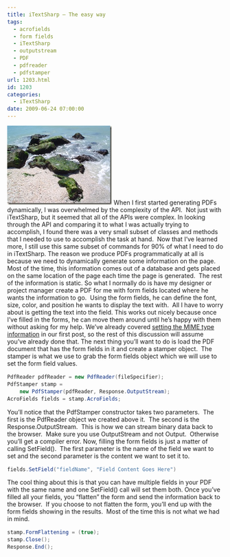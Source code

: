 ```yaml
---
title: iTextSharp – The easy way
tags:
  - acrofields
  - form fields
  - iTextSharp
  - outputstream
  - PDF
  - pdfreader
  - pdfstamper
url: 1203.html
id: 1203
categories:
  - iTextSharp
date: 2009-06-24 07:00:00
---
```


![iTextSharp The Easy Way](/uploads/2009/06/ka_vol1_038Copy.jpg "iTextSharp The Easy Way") When I first started generating PDFs dynamically, I was overwhelmed by the complexity of the API.  Not just with iTextSharp, but it seemed that all of the APIs were complex. In looking through the API and comparing it to what I was actually trying to accomplish, I found there was a very small subset of classes and methods that I needed to use to accomplish the task at hand.  Now that I’ve learned more, I still use this same subset of commands for 90% of what I need to do in iTextSharp.  The reason we produce PDFs programmatically at all is because we need to dynamically generate some information on the page.  Most of the time, this information comes out of a database and gets placed on the same location of the page each time the page is generated.  The rest of the information is static. So what I normally do is have my designer or project manager create a PDF for me with form fields located where he wants the information to go.  Using the form fields, he can define the font, size, color, and position he wants to display the text with.  All I have to worry about is getting the text into the field. This works out nicely because once I’ve filled in the forms, he can move them around until he’s happy with them without asking for my help. We’ve already covered [setting the MIME type information](/2009/06/17/pdfs-using-itextsharp/) in our first post, so the rest of this discussion will assume you’ve already done that. The next thing you’ll want to do is load the PDF document that has the form fields in it and create a stamper object.  The stamper is what we use to grab the form fields object which we will use to set the form field values.

<!-- more -->

``` csharp
PdfReader pdfReader = new PdfReader(fileSpecifier);
PdfStamper stamp =
    new PdfStamper(pdfReader, Response.OutputStream);
AcroFields fields = stamp.AcroFields;
```

You’ll notice that the PdfStamper constructor takes two parameters.  The first is the PdfReader object we created above it.  The second is the Response.OutputStream.  This is how we can stream binary data back to the browser.  Make sure you use OutputStream and not Output.  Otherwise you’ll get a compiler error. Now, filling the form fields is just a matter of calling SetField().  The first parameter is the name of the field we want to set and the second parameter is the content we want to set it to.

``` csharp
fields.SetField("fieldName", "Field Content Goes Here")
```

The cool thing about this is that you can have multiple fields in your PDF with the same name and one SetField() call will set them both. Once you’ve filled all your fields, you “flatten” the form and send the information back to the browser.  If you choose to not flatten the form, you’ll end up with the form fields showing in the results.  Most of the time this is not what we had in mind.

``` csharp
stamp.FormFlattening = (true);
stamp.Close();
Response.End();
```

